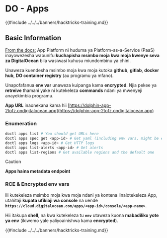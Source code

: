 # DO - Apps

{{#include ../../../banners/hacktricks-training.md}}

## Basic Information

[From the docs:](https://docs.digitalocean.com/glossary/app-platform/) App Platform ni huduma ya Platform-as-a-Service (PaaS) inayowezesha wabunifu **kuchapisha msimbo moja kwa moja kwenye seva za DigitalOcean** bila wasiwasi kuhusu miundombinu ya chini.

Unaweza kuendesha msimbo moja kwa moja kutoka **github**, **gitlab**, **docker hub**, **DO container registry** (au programu ya mfano).

Unapofafanua **env var** unaweza kuipanga kama **encrypted**. Njia pekee ya **retreive** thamani yake ni kutekeleza **commands** ndani ya mwenyeji anayekimbia programu.

**App URL** inaonekana kama hii [https://dolphin-app-2tofz.ondigitalocean.app](https://dolphin-app-2tofz.ondigitalocean.app)

### Enumeration
```bash
doctl apps list # You should get URLs here
doctl apps spec get <app-id> # Get yaml (including env vars, might be encrypted)
doctl apps logs <app-id> # Get HTTP logs
doctl apps list-alerts <app-id> # Get alerts
doctl apps list-regions # Get available regions and the default one
```
> [!CAUTION]
> **Apps haina metadata endpoint**

### RCE & Encrypted env vars

Ili kutekeleza msimbo moja kwa moja ndani ya kontena linalotekeleza App, utahitaji **kupata ufikiaji wa console** na uende **`https://cloud.digitalocean.com/apps/<app-id>/console/<app-name>`**.

Hii itakupa **shell**, na kwa kutekeleza tu **`env`** utaweza kuona **mabadiliko yote ya env** (ikiwemo yale yaliyoainishwa kama **encrypted**).

{{#include ../../../banners/hacktricks-training.md}}
